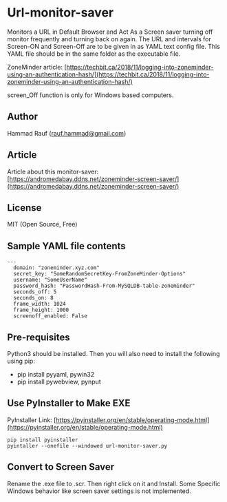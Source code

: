 # Url-monitor-saver
Monitors a URL in Default Browser and Act As a Screen saver turning off monitor frequently
and turning back on again. The URL and intervals for Screen-ON and Screen-Off are to be
given in as YAML text config file. This YAML file should be in the same folder as the executable
file.
  
ZoneMinder article: [https://techbit.ca/2018/11/logging-into-zoneminder-using-an-authentication-hash/](https://techbit.ca/2018/11/logging-into-zoneminder-using-an-authentication-hash/)
  
screen_Off function is only for Windows based computers.

## Author
Hammad Rauf (rauf.hammad@gmail.com)

## Article
Article about this monitor-saver: [https://andromedabay.ddns.net/zoneminder-screen-saver/](https://andromedabay.ddns.net/zoneminder-screen-saver/)
## License
MIT (Open Source, Free)

## Sample YAML file contents
```
---
  domain: "zoneminder.xyz.com"
  secret_key: "SomeRandomSecretKey-FromZoneMinder-Options"
  username: "SomeUserName"
  password_hash: "PasswordHash-From-MySQLDB-table-zoneminder"
  seconds_off: 5
  seconds_on: 8
  frame_width: 1024
  frame_height: 1000
  screenoff_enabled: False 
```
## Pre-requisites
Python3 should be installed. Then you will also need to install the following using pip:
- pip install pyyaml, pywin32
- pip install pywebview, pynput

## Use PyInstaller to Make EXE
PyInstaller Link: [https://pyinstaller.org/en/stable/operating-mode.html](https://pyinstaller.org/en/stable/operating-mode.html)
```
pip install pyinstaller
pyintaller --onefile --windowed url-monitor-saver.py
```

## Convert to Screen Saver
Rename the .exe file to .scr. Then right click on it and Install. Some Specific Windows behavior like screen saver settings is not implemented.
